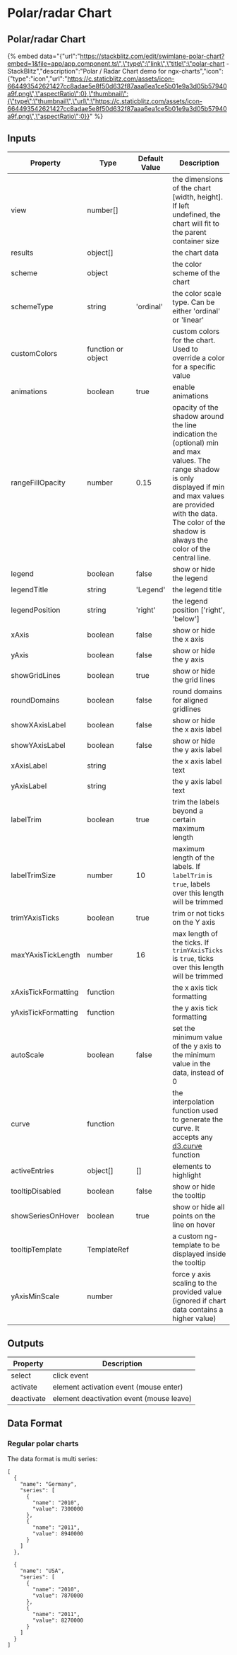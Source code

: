 # Polar/radar Chart

## Polar/radar Chart

{% embed data="{\"url\":\"https://stackblitz.com/edit/swimlane-polar-chart?embed=1&file=app/app.component.ts\",\"type\":\"link\",\"title\":\"polar-chart - StackBlitz\",\"description\":\"Polar / Radar Chart demo for ngx-charts\",\"icon\":{\"type\":\"icon\",\"url\":\"https://c.staticblitz.com/assets/icon-664493542621427cc8adae5e8f50d632f87aaa6ea1ce5b01e9a3d05b57940a9f.png\",\"aspectRatio\":0},\"thumbnail\":{\"type\":\"thumbnail\",\"url\":\"https://c.staticblitz.com/assets/icon-664493542621427cc8adae5e8f50d632f87aaa6ea1ce5b01e9a3d05b57940a9f.png\",\"aspectRatio\":0}}" %}

## Inputs

| Property            | Type               | Default Value | Description                                                                                                                                                                                                                                 |
| ------------------- | ------------------ | ------------- | ------------------------------------------------------------------------------------------------------------------------------------------------------------------------------------------------------------------------------------------- |
| view                | number\[\]         |               | the dimensions of the chart \[width, height\]. If left undefined, the chart will fit to the parent container size                                                                                                                           |
| results             | object\[\]         |               | the chart data                                                                                                                                                                                                                              |
| scheme              | object             |               | the color scheme of the chart                                                                                                                                                                                                               |
| schemeType          | string             | 'ordinal'     | the color scale type. Can be either 'ordinal' or 'linear'                                                                                                                                                                                   |
| customColors        | function or object |               | custom colors for the chart. Used to override a color for a specific value                                                                                                                                                                  |
| animations          | boolean            | true          | enable animations                                                                                                                                                                                                                           |
| rangeFillOpacity    | number             | 0.15          | opacity of the shadow around the line indication the \(optional\) min and max values. The range shadow is only displayed if min and max values are provided with the data. The color of the shadow is always the color of the central line. |
| legend              | boolean            | false         | show or hide the legend                                                                                                                                                                                                                     |
| legendTitle         | string             | 'Legend'      | the legend title                                                                                                                                                                                                                            |
| legendPosition      | string             | 'right'       | the legend position ['right', 'below']                                                                                                                                                                                                      |
| xAxis               | boolean            | false         | show or hide the x axis                                                                                                                                                                                                                     |
| yAxis               | boolean            | false         | show or hide the y axis                                                                                                                                                                                                                     |
| showGridLines       | boolean            | true          | show or hide the grid lines                                                                                                                                                                                                                 |
| roundDomains        | boolean            | false         | round domains for aligned gridlines                                                                                                                                                                                                         |
| showXAxisLabel      | boolean            | false         | show or hide the x axis label                                                                                                                                                                                                               |
| showYAxisLabel      | boolean            | false         | show or hide the y axis label                                                                                                                                                                                                               |
| xAxisLabel          | string             |               | the x axis label text                                                                                                                                                                                                                       |
| yAxisLabel          | string             |               | the y axis label text                                                                                                                                                                                                                       |
| labelTrim           | boolean            | true          | trim the labels beyond a certain maximum length                                                                                                                                                                                             |
| labelTrimSize       | number             | 10            | maximum length of the labels. If `labelTrim` is `true`, labels over this length will be trimmed                                                                                                                                             |
| trimYAxisTicks      | boolean            | true          | trim or not ticks on the Y axis                                                                                                                                                                                                             |
| maxYAxisTickLength  | number             | 16            | max length of the ticks. If `trimYAxisTicks` is `true`, ticks over this length will be trimmed                                                                                                                                              |
| xAxisTickFormatting | function           |               | the x axis tick formatting                                                                                                                                                                                                                  |
| yAxisTickFormatting | function           |               | the y axis tick formatting                                                                                                                                                                                                                  |
| autoScale           | boolean            | false         | set the minimum value of the y axis to the minimum value in the data, instead of 0                                                                                                                                                          |
| curve               | function           |               | the interpolation function used to generate the curve. It accepts any [d3.curve](https://github.com/d3/d3-shape#curves) function                                                                                                            |
| activeEntries       | object\[\]         | \[\]          | elements to highlight                                                                                                                                                                                                                       |
| tooltipDisabled     | boolean            | false         | show or hide the tooltip                                                                                                                                                                                                                    |
| showSeriesOnHover   | boolean            | true          | show or hide all points on the line on hover                                                                                                                                                                                                |
| tooltipTemplate     | TemplateRef        |               | a custom ng-template to be displayed inside the tooltip                                                                                                                                                                                     |
| yAxisMinScale       | number             |               | force y axis scaling to the provided value \(ignored if chart data contains a higher value\)                                                                                                                                                |

## Outputs

| Property   | Description                                |
| ---------- | ------------------------------------------ |
| select     | click event                                |
| activate   | element activation event \(mouse enter\)   |
| deactivate | element deactivation event \(mouse leave\) |

## Data Format

### Regular polar charts

The data format is multi series:

```text
[
  {
    "name": "Germany",
    "series": [
      {
        "name": "2010",
        "value": 7300000
      },
      {
        "name": "2011",
        "value": 8940000
      }
    ]
  },

  {
    "name": "USA",
    "series": [
      {
        "name": "2010",
        "value": 7870000
      },
      {
        "name": "2011",
        "value": 8270000
      }
    ]
  }
]
```

